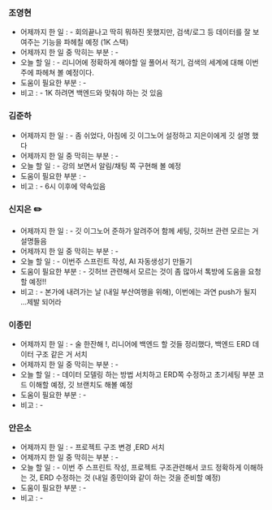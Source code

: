 ### 조영현
* 어제까지 한 일 : -  회의끝나고 딱히 뭐하진 못했지만, 검색/로그 등 데이터를 잘 보여주는 기능을 파헤칠 예정 (1K 스택) 
* 어제까지 한 일 중 막히는 부분 : -  
* 오늘 할 일 : - 리니어에 정확하게 해야할 일 풀어서 적기, 검색의 세계에 대해 이번주에 파헤쳐 볼 예정이다.
* 도움이 필요한 부분 : -  
* 비고 : - 1K 하려면 백엔드와 맞춰야 하는 것 있음


### 김준하
* 어제까지 한 일 : -  좀 쉬었다, 아침에 깃 이그노어 설정하고 지은이에게 깃 설명 했다
* 어제까지 한 일 중 막히는 부분 : -  
* 오늘 할 일 : - 강의 보면서 알림/채팅 쪽 구현해 볼 예정
* 도움이 필요한 부분 : -  
* 비고 : - 6시 이후에 약속있음


### 신지은 ✏️
* 어제까지 한 일 : - 깃 이그노어 준하가 알려주어 함께 세팅, 깃허브 관련 모르는 거 설명들음
* 어제까지 한 일 중 막히는 부분 : -  
* 오늘 할 일 : -  이번주 스프린트 작성, AI 자동생성기 만들기
* 도움이 필요한 부분 : -  깃허브 관련해서 모르는 것이 좀 많아서 톡방에 도움을 요청할 예정!!
* 비고 : - 본가에 내려가는 날 (내일 부산여행을 위해), 이번에는 과연 push가 될지 ...제발 되어라

### 이종민
* 어제까지 한 일 : -  술 한잔해 !, 리니어에 백엔드 할 것들 정리했다, 백엔드 ERD 데이터 구조 같은 거 서치
* 어제까지 한 일 중 막히는 부분 : -  
* 오늘 할 일 : - 데이터 모델링 하는 방법 서치하고 ERD쪽 수정하고 초기세팅 부분 코드 이해할 예정, 깃 브랜치도 해볼 예정
* 도움이 필요한 부분 : -  
* 비고 : -


### 안은소
* 어제까지 한 일 : -  프로젝트 구조 변경 ,ERD 서치
* 어제까지 한 일 중 막히는 부분 : -  
* 오늘 할 일 : - 이번 주 스프린트 작성, 프로젝트 구조관련해서 코드 정확하게 이해하는 것, ERD 수정하는 것 (내일 종민이와 같이 하는 것을 준비할 예정)
* 도움이 필요한 부분 : -  
* 비고 : -
  
